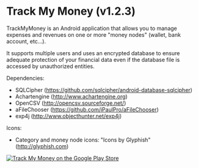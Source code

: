Track My Money (v1.2.3)
=========================

TrackMyMoney is an Android application that allows you to manage expenses and
revenues on one or more "money nodes" (wallet, bank account, etc...).

It supports multiple users and uses an encrypted database to ensure adequate
protection of your financial data even if the database file is accessed by
unauthorized entities.

Dependencies:
* SQLCipher (https://github.com/sqlcipher/android-database-sqlcipher)
* Achartengine (http://www.achartengine.org)
* OpenCSV (http://opencsv.sourceforge.net/)
* aFileChooser (https://github.com/iPaulPro/aFileChooser)
* exp4j (http://www.objecthunter.net/exp4j)

Icons:
* Category and money node icons: "Icons by Glyphish" (http://glyphish.com)


[![Track My Money on the Google Play Store](https://developer.android.com/images/brand/en_app_rgb_wo_60.png)](https://play.google.com/store/apps/details?id=net.alexjf.tmm)

